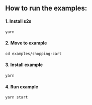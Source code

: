 ## How to run the examples:

#### 1. Install s2s

```
yarn
```

#### 2. Move to example

```
cd examples/shopping-cart
```

#### 3. Install example

```
yarn
```

#### 4. Run example

```
yarn start
```
